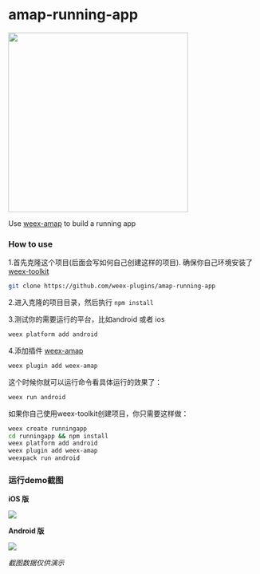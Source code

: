 # amap-running-app

<img width="360" src="http://img1.vued.vanthink.cn/vued1796109b79d25e79bf6eaa4a79c2f44f.png" />

Use [weex-amap](https://github.com/weex-plugins/weex-amap) to build a running app

### How to use

1.首先克隆这个项目(后面会写如何自己创建这样的项目). 确保你自己环境安装了[weex-toolkit](https://github.com/weexteam/weex-toolkit)

``` bash
git clone https://github.com/weex-plugins/amap-running-app
```

2.进入克隆的项目目录，然后执行 `npm install`


3.测试你的需要运行的平台，比如android 或者 ios

``` bash
weex platform add android
```

4.添加插件 [weex-amap](https://github.com/weex-plugins/weex-amap)

``` bash
weex plugin add weex-amap
```

这个时候你就可以运行命令看具体运行的效果了：

``` bash
weex run android
```

如果你自己使用weex-toolkit创建项目，你只需要这样做：

``` bash
weex create runningapp
cd runningapp && npm install
weex platform add android
weex plugin add weex-amap
weexpack run android

```

### 运行demo截图

**iOS 版**

<img src="https://gw.alicdn.com/tfs/TB1xKpkQpXXXXX.XVXXXXXXXXXX-640-1136.png"/>
 

**Android 版**

<img src="https://gw.alicdn.com/tfs/TB1KwM_QXXXXXcBaXXXXXXXXXXX-720-1280.png"/>


*截图数据仅供演示*







